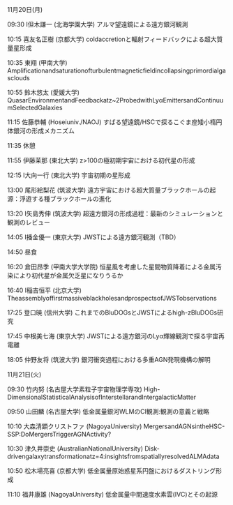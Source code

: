 11月20日(月)

09:30 I但木謙一 (北海学園大学) アルマ望遠鏡による遠方銀河観測

10:15 喜友名正樹 (京都大学) coldaccretionと輻射フィードバックによる超大質量星形成

10:35 東翔 (甲南大学) Amplificationandsaturationofturbulentmagneticfieldincollapsingprimordialgasclouds

10:55 鈴木悠太 (愛媛大学) QuasarEnvironmentandFeedbackatz~2ProbedwithLyαEmittersandContinuumSelectedGalaxies

11:15 佐藤恭輔 (Hoseiuniv./NAOJ) すばる望遠鏡/HSCで探るこぐま座矮小楕円体銀河の形成メカニズム

11:35 休憩

11:55 伊藤茉那 (東北大学) z>100の極初期宇宙における初代星の形成

12:15 I大向一行 (東北大学) 宇宙初期の星形成

13:00 尾形絵梨花 (筑波大学) 遠方宇宙における超大質量ブラックホールの起源：浮遊する種ブラックホールの進化

13:20 I矢島秀伸 (筑波大学) 超遠方銀河の形成過程：最新のシミュレーションと観測のレビュー

14:05 I播金優一 (東京大学) JWSTによる遠方銀河観測（TBD）

14:50 昼食

16:20 倉田昂季 (甲南大学大学院) 恒星風を考慮した星間物質降着による金属汚染により初代星が金属欠乏星になりうるか

16:40 I稲吉恒平 (北京大学) TheassemblyoffirstmassiveblackholesandprospectsofJWSTobservations

17:25 登口暁 (信州大学) これまでのBluDOGsとJWSTによるhigh-zBluDOGs研究

17:45 中根美七海 (東京大学) JWSTによる遠方銀河のLyα輝線観測で探る宇宙再電離

18:05 仲野友将 (筑波大学) 銀河衝突過程における多重AGN発現機構の解明




11月21日(火)

09:30 竹内努 (名古屋大学素粒子宇宙物理学専攻) High-DimensionalStatisticalAnalysisofInterstellarandIntergalacticMatter

09:50 山田麟 (名古屋大学) 低金属量銀河WLMのCI観測:観測の意義と戦略

10:10 大森清顕クリストファ (NagoyaUniversity) MergersandAGNsintheHSC-SSP:DoMergersTriggerAGNActivity?

10:30 津久井崇史 (AustralianNationalUniversity) Disk-drivengalaxytransformationatz=4:insightsfromspatiallyresolvedALMAdata

10:50 松木場亮喜 (京都大学) 低金属量原始惑星系円盤におけるダストリング形成

11:10 福井康雄 (NagoyaUniversity) 低金属量中間速度水素雲(IVC)とその起源

